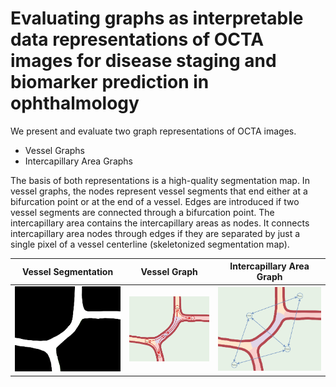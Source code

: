 # Evaluating graphs as interpretable data representations of OCTA images for disease staging and biomarker prediction in ophthalmology

We present and evaluate two graph representations of OCTA images.

- Vessel Graphs
- Intercapillary Area Graphs

The basis of both representations is a high-quality segmentation map. In vessel graphs, the nodes represent vessel segments that end either at a bifurcation point or at the end of a vessel. Edges are introduced if two vessel segments are connected through a bifurcation point. The intercapillary area contains the intercapillary areas as nodes. It connects intercapillary area nodes through edges if they are separated by just a single pixel of a vessel centerline (skeletonized segmentation map).

Vessel Segmentation            |  Vessel Graph             |  Intercapillary Area Graph
:----------------------------:|   :----------------------------:   |:----------------------------:
![](doc_figures/seg_c.png)  |  ![](doc_figures/ves_c.png)     |  ![](doc_figures/ica_c.png)
